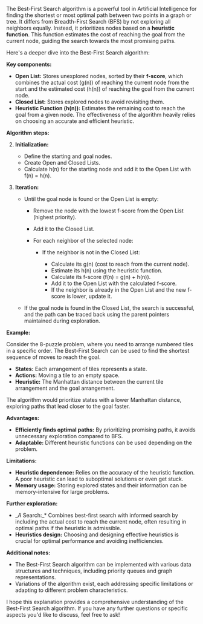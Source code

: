 The Best-First Search algorithm is a powerful tool in Artificial Intelligence for finding the shortest or most optimal path between two points in a graph or tree. It differs from Breadth-First Search (BFS) by not exploring all neighbors equally. Instead, it prioritizes nodes based on a **heuristic function**. This function estimates the cost of reaching the goal from the current node, guiding the search towards the most promising paths.

Here's a deeper dive into the Best-First Search algorithm:

**Key components:**

- **Open List:** Stores unexplored nodes, sorted by their **f-score**, which combines the actual cost (g(n)) of reaching the current node from the start and the estimated cost (h(n)) of reaching the goal from the current node.
- **Closed List:** Stores explored nodes to avoid revisiting them.
- **Heuristic Function (h(n)):** Estimates the remaining cost to reach the goal from a given node. The effectiveness of the algorithm heavily relies on choosing an accurate and efficient heuristic.

**Algorithm steps:**

2. **Initialization:**
    
    - Define the starting and goal nodes.
    - Create Open and Closed Lists.
    - Calculate h(n) for the starting node and add it to the Open List with f(n) = h(n).
    
4. **Iteration:**
    
    - Until the goal node is found or the Open List is empty:
        
        - Remove the node with the lowest f-score from the Open List (highest priority).
        - Add it to the Closed List.
        - For each neighbor of the selected node:
            
            - If the neighbor is not in the Closed List:
                
                - Calculate its g(n) (cost to reach from the current node).
                - Estimate its h(n) using the heuristic function.
                - Calculate its f-score (f(n) = g(n) + h(n)).
                - Add it to the Open List with the calculated f-score.
                - If the neighbor is already in the Open List and the new f-score is lower, update it.
                
            
        
    - If the goal node is found in the Closed List, the search is successful, and the path can be traced back using the parent pointers maintained during exploration.
    

**Example:**

Consider the 8-puzzle problem, where you need to arrange numbered tiles in a specific order. The Best-First Search can be used to find the shortest sequence of moves to reach the goal.

- **States:** Each arrangement of tiles represents a state.
- **Actions:** Moving a tile to an empty space.
- **Heuristic:** The Manhattan distance between the current tile arrangement and the goal arrangement.

The algorithm would prioritize states with a lower Manhattan distance, exploring paths that lead closer to the goal faster.

**Advantages:**

- **Efficiently finds optimal paths:** By prioritizing promising paths, it avoids unnecessary exploration compared to BFS.
- **Adaptable:** Different heuristic functions can be used depending on the problem.

**Limitations:**

- **Heuristic dependence:** Relies on the accuracy of the heuristic function. A poor heuristic can lead to suboptimal solutions or even get stuck.
- **Memory usage:** Storing explored states and their information can be memory-intensive for large problems.

**Further exploration:**

- __A_ Search:_* Combines best-first search with informed search by including the actual cost to reach the current node, often resulting in optimal paths if the heuristic is admissible.
- **Heuristics design:** Choosing and designing effective heuristics is crucial for optimal performance and avoiding inefficiencies.

**Additional notes:**

- The Best-First Search algorithm can be implemented with various data structures and techniques, including priority queues and graph representations.
- Variations of the algorithm exist, each addressing specific limitations or adapting to different problem characteristics.

I hope this explanation provides a comprehensive understanding of the Best-First Search algorithm. If you have any further questions or specific aspects you'd like to discuss, feel free to ask!